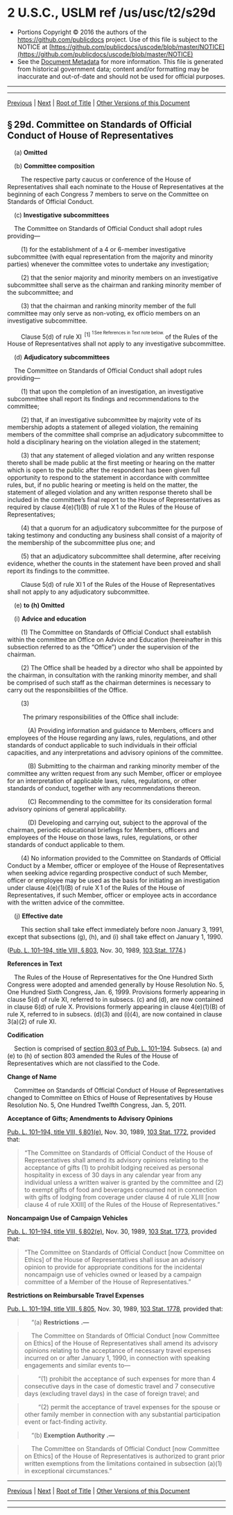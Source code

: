 ---
---

# 2 U.S.C., USLM ref /us/usc/t2/s29d

* Portions Copyright © 2016 the authors of the https://github.com/publicdocs project.
  Use of this file is subject to the NOTICE at [https://github.com/publicdocs/uscode/blob/master/NOTICE](https://github.com/publicdocs/uscode/blob/master/NOTICE)
* See the [Document Metadata](././../../../..//README.md) for more information.
  This file is generated from historical government data; content and/or formatting may be inaccurate and out-of-date and should not be used for official purposes.

----------
----------

[Previous](./../../../..//us/usc/t2/ch2/m__us_usc_t2_s29a.md) | [Next](./../../../..//us/usc/t2/ch2/m__us_usc_t2_s30.md) | [Root of Title](./../../../../) | [Other Versions of this Document](https://publicdocs.github.io/go/links?ns=uslm&ref=%2Fus%2Fusc%2Ft2%2Fs29d)

## § 29d. Committee on Standards of Official Conduct of House of Representatives

    (a) __Omitted__ 

    (b) __Committee composition__ 

        The respective party caucus or conference of the House of Representatives shall each nominate to the House of Representatives at the beginning of each Congress 7 members to serve on the Committee on Standards of Official Conduct.

    (c) __Investigative subcommittees__ 

    The Committee on Standards of Official Conduct shall adopt rules providing—

        (1) for the establishment of a 4 or 6-member investigative subcommittee (with equal representation from the majority and minority parties) whenever the committee votes to undertake any investigation;

        (2) that the senior majority and minority members on an investigative subcommittee shall serve as the chairman and ranking minority member of the subcommittee; and

        (3) that the chairman and ranking minority member of the full committee may only serve as non-voting, ex officio members on an investigative subcommittee.

        Clause 5(d) of rule XI  <sup>\[1\]</sup>  <sup><sup> 1 See References in Text note below. </sup></sup>  of the Rules of the House of Representatives shall not apply to any investigative subcommittee.

    (d) __Adjudicatory subcommittees__ 

    The Committee on Standards of Official Conduct shall adopt rules providing—

        (1) that upon the completion of an investigation, an investigative subcommittee shall report its findings and recommendations to the committee;

        (2) that, if an investigative subcommittee by majority vote of its membership adopts a statement of alleged violation, the remaining members of the committee shall comprise an adjudicatory subcommittee to hold a disciplinary hearing on the violation alleged in the statement;

        (3) that any statement of alleged violation and any written response thereto shall be made public at the first meeting or hearing on the matter which is open to the public after the respondent has been given full opportunity to respond to the statement in accordance with committee rules, but, if no public hearing or meeting is held on the matter, the statement of alleged violation and any written response thereto shall be included in the committee’s final report to the House of Representatives as required by clause 4(e)(1)(B) of rule X 1 of the Rules of the House of Representatives;

        (4) that a quorum for an adjudicatory subcommittee for the purpose of taking testimony and conducting any business shall consist of a majority of the membership of the subcommittee plus one; and

        (5) that an adjudicatory subcommittee shall determine, after receiving evidence, whether the counts in the statement have been proved and shall report its findings to the committee.

        Clause 5(d) of rule XI 1 of the Rules of the House of Representatives shall not apply to any adjudicatory subcommittee.

    (e) __to (h) Omitted__ 

    (i) __Advice and education__ 

        (1) The Committee on Standards of Official Conduct shall establish within the committee an Office on Advice and Education (hereinafter in this subsection referred to as the “Office”) under the supervision of the chairman.

        (2) The Office shall be headed by a director who shall be appointed by the chairman, in consultation with the ranking minority member, and shall be comprised of such staff as the chairman determines is necessary to carry out the responsibilities of the Office.

        (3)

         The primary responsibilities of the Office shall include:

            (A) Providing information and guidance to Members, officers and employees of the House regarding any laws, rules, regulations, and other standards of conduct applicable to such individuals in their official capacities, and any interpretations and advisory opinions of the committee.

            (B) Submitting to the chairman and ranking minority member of the committee any written request from any such Member, officer or employee for an interpretation of applicable laws, rules, regulations, or other standards of conduct, together with any recommendations thereon.

            (C) Recommending to the committee for its consideration formal advisory opinions of general applicability.

            (D) Developing and carrying out, subject to the approval of the chairman, periodic educational briefings for Members, officers and employees of the House on those laws, rules, regulations, or other standards of conduct applicable to them.

        (4) No information provided to the Committee on Standards of Official Conduct by a Member, officer or employee of the House of Representatives when seeking advice regarding prospective conduct of such Member, officer or employee may be used as the basis for initiating an investigation under clause 4(e)(1)(B) of rule X 1 of the Rules of the House of Representatives, if such Member, officer or employee acts in accordance with the written advice of the committee.

    (j) __Effective date__ 

        This section shall take effect immediately before noon January 3, 1991, except that subsections (g), (h), and (i) shall take effect on January 1, 1990.

([Pub. L. 101–194, title VIII, § 803][/us/pl/101/194/s803], Nov. 30, 1989, [103 Stat. 1774][/us/stat/103/1774].)

 __References in Text__ 

    The Rules of the House of Representatives for the One Hundred Sixth Congress were adopted and amended generally by House Resolution No. 5, One Hundred Sixth Congress, Jan. 6, 1999. Provisions formerly appearing in clause 5(d) of rule XI, referred to in subsecs. (c) and (d), are now contained in clause 6(d) of rule X. Provisions formerly appearing in clause 4(e)(1)(B) of rule X, referred to in subsecs. (d)(3) and (i)(4), are now contained in clause 3(a)(2) of rule XI.

 __Codification__ 

    Section is comprised of [section 803 of Pub. L. 101–194][/us/pl/101/194/s803]. Subsecs. (a) and (e) to (h) of section 803 amended the Rules of the House of Representatives which are not classified to the Code.

 __Change of Name__ 

    Committee on Standards of Official Conduct of House of Representatives changed to Committee on Ethics of House of Representatives by House Resolution No. 5, One Hundred Twelfth Congress, Jan. 5, 2011.

 __Acceptance of Gifts; Amendments to Advisory Opinions__ 

[Pub. L. 101–194, title VIII, § 801(e)][/us/pl/101/194/s801/e], Nov. 30, 1989, [103 Stat. 1772][/us/stat/103/1772], provided that: 

> “The Committee on Standards of Official Conduct of the House of Representatives shall amend its advisory opinions relating to the acceptance of gifts (1) to prohibit lodging received as personal hospitality in excess of 30 days in any calendar year from any individual unless a written waiver is granted by the committee and (2) to exempt gifts of food and beverages consumed not in connection with gifts of lodging from coverage under clause 4 of rule XLIII \[now clause 4 of rule XXIII\] of the Rules of the House of Representatives.”

 __Noncampaign Use of Campaign Vehicles__ 

[Pub. L. 101–194, title VIII, § 802(e)][/us/pl/101/194/s802/e], Nov. 30, 1989, [103 Stat. 1773][/us/stat/103/1773], provided that: 

> “The Committee on Standards of Official Conduct \[now Committee on Ethics\] of the House of Representatives shall issue an advisory opinion to provide for appropriate conditions for the incidental noncampaign use of vehicles owned or leased by a campaign committee of a Member of the House of Representatives.”

 __Restrictions on Reimbursable Travel Expenses__ 

[Pub. L. 101–194, title VIII, § 805][/us/pl/101/194/s805], Nov. 30, 1989, [103 Stat. 1778][/us/stat/103/1778], provided that:

>     “(a)  __Restrictions__  __.—__ 

>     The Committee on Standards of Official Conduct \[now Committee on Ethics\] of the House of Representatives shall amend its advisory opinions relating to the acceptance of necessary travel expenses incurred on or after January 1, 1990, in connection with speaking engagements and similar events to—

>         “(1) prohibit the acceptance of such expenses for more than 4 consecutive days in the case of domestic travel and 7 consecutive days (excluding travel days) in the case of foreign travel; and

>         “(2) permit the acceptance of travel expenses for the spouse or other family member in connection with any substantial participation event or fact-finding activity.

>     “(b)  __Exemption Authority__  __.—__ 

>     The Committee on Standards of Official Conduct \[now Committee on Ethics\] of the House of Representatives is authorized to grant prior written exemptions from the limitations contained in subsection (a)(1) in exceptional circumstances.”

----------

[Previous](./../../../..//us/usc/t2/ch2/m__us_usc_t2_s29a.md) | [Next](./../../../..//us/usc/t2/ch2/m__us_usc_t2_s30.md) | [Root of Title](./../../../../) | [Other Versions of this Document](https://publicdocs.github.io/go/links?ns=uslm&ref=%2Fus%2Fusc%2Ft2%2Fs29d)

----------
----------

[/us/pl/101/194/s803]: https://publicdocs.github.io/go/links?ns=uslm&ref=%2Fus%2Fpl%2F101%2F194%2Fs803
[/us/stat/103/1774]: https://publicdocs.github.io/go/links?ns=uslm&ref=%2Fus%2Fstat%2F103%2F1774
[/us/pl/101/194/s803]: https://publicdocs.github.io/go/links?ns=uslm&ref=%2Fus%2Fpl%2F101%2F194%2Fs803
[/us/pl/101/194/s801/e]: https://publicdocs.github.io/go/links?ns=uslm&ref=%2Fus%2Fpl%2F101%2F194%2Fs801%2Fe
[/us/stat/103/1772]: https://publicdocs.github.io/go/links?ns=uslm&ref=%2Fus%2Fstat%2F103%2F1772
[/us/pl/101/194/s802/e]: https://publicdocs.github.io/go/links?ns=uslm&ref=%2Fus%2Fpl%2F101%2F194%2Fs802%2Fe
[/us/stat/103/1773]: https://publicdocs.github.io/go/links?ns=uslm&ref=%2Fus%2Fstat%2F103%2F1773
[/us/pl/101/194/s805]: https://publicdocs.github.io/go/links?ns=uslm&ref=%2Fus%2Fpl%2F101%2F194%2Fs805
[/us/stat/103/1778]: https://publicdocs.github.io/go/links?ns=uslm&ref=%2Fus%2Fstat%2F103%2F1778


